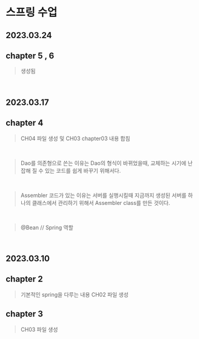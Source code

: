 # 스프링 수업

## 2023.03.24
## chapter 5 , 6
> 생성됨
<br>

## 2023.03.17
## chapter 4
> CH04 파일 생성 및 CH03 chapter03 내용 합침
<br>

> Dao를 의존형으로 쓴는 이유는 Dao의 형식이 바뀌었을때, 교체하는 시기에 난잡해 질 수 있는 코드를 쉽게 바꾸기 위해서다.
<br>

>Assembler 코드가 있는 이유는 서버를 실행시킬때 지금까지 생성된 서버를 하나의 클래스에서 관리하기 위해서 Assembler class를 만든 것이다.
<br>

> @Bean // Spring 역할
<br>

## 2023.03.10
## chapter 2
> 기본적인 spring을 다루는 내용
> CH02 파일 생성

## chapter 3
> CH03 파일 생성